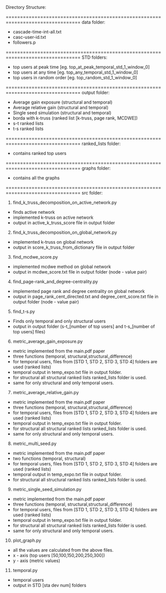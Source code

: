 Directory Structure:

================================================================================
data folder:
- cascade-time-int-all.txt
- casc-user-id.txt
- followers.p

================================================================================
STD folders:
- top users at peak time [eg. top_at_peak_temporal_std_1_window_0]
- top users at any time [eg. top_any_temporal_std_1_window_0]
- top users in random order [eg. top_random_std_1_window_0]

================================================================================
output folder:
- Average gain exposure (structural and temporal)
- Average relative gain (structural and temporal)
- Single seed simulation (structural and temporal)
- borda with k-truss (ranked list [k-truss, page rank, MCDWE])
- s-t ranked lists
- t-s ranked lists

================================================================================
ranked_lists folder:

- contains ranked top users

================================================================================
graphs folder:

- contains all the graphs

================================================================================
src folder:

1. find_k_truss_decomposition_on_active_network.py
- finds active network
- implemented k-truss on active network
- output in active_k_truss_score file in output folder

2. find_k_truss_decomposition_on_global_network.py
- implemented k-truss on global network
- output in score_k_truss_from_dictionary file in output folder

3. find_mcdwe_score.py
- implemented mcdwe method on global network
- output in mcdwe_score.txt file in output folder (node - value pair)

4. find_page-rank_and_degree-centrality.py
- implemented page rank and degree centrality on global network
- output in page_rank_cent_directed.txt and degree_cent_score.txt file in output folder (node - value pair)

5. find_t-s.py
- Finds only temporal and only structural users
- output in output folder (s-t_[number of top users] and t-s_[number of top users] files)

6. metric_average_gain_exposure.py
- metric implemented from the main.pdf paper
- three functions (temporal, structural,structural_difference)
- for temporal users, files from [STD 1, STD 2, STD 3, STD 4] folders are used (ranked lists)
- temporal output in temp_expo.txt file in output folder.
- for structural all structural ranked lists ranked_lists folder is used.
- same for only structural and only temporal users.

7. metric_average_relative_gain.py
- metric implemented from the main.pdf paper
- three functions (temporal, structural,structural_difference)
- for temporal users, files from [STD 1, STD 2, STD 3, STD 4] folders are used (ranked lists)
- temporal output in temp_expo.txt file in output folder.
- for structural all structural ranked lists ranked_lists folder is used.
- same for only structural and only temporal users.

8. metric_multi_seed.py
- metric implemented from the main.pdf paper
- two functions (temporal, structural)
- for temporal users, files from [STD 1, STD 2, STD 3, STD 4] folders are used (ranked lists)
- temporal output in temp_expo.txt file in output folder.
- for structural all structural ranked lists ranked_lists folder is used.

9. metric_single_seed_simulation.py
- metric implemented from the main.pdf paper
- three functions (temporal, structural,structural_difference)
- for temporal users, files from [STD 1, STD 2, STD 3, STD 4] folders are used (ranked lists)
- temporal output in temp_expo.txt file in output folder.
- for structural all structural ranked lists ranked_lists folder is used.
- same for only structural and only temporal users.

10. plot_graph.py
- all the values are calculated from the above files.
- x - axis (top users [50,100,150,200,250,300]) 
- y - axis (metric values)

11. temporal.py
- temporal users 
- output in STD [sta dev num] folders